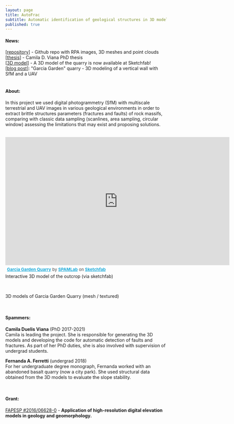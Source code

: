 ```yaml
---
layout: page
title: AutoFrac
subtitle: Automatic identification of geological structures in 3D models
published: true
---
```

#### News:
[[repository](https://github.com/SPAMLab/jd-garcia-quarry)] - Github repo with RPA images, 3D meshes and point clouds  
[[thesis](https://www.teses.usp.br/teses/disponiveis/44/44137/tde-18012022-122057/pt-br.php)] - Camila D. Viana PhD thesis  
[[3D model](https://skfb.ly/6GMXw)] - A 3D model of the quarry is now available at Sketchfab!   
[[blog post](/2018-04-24-garcia_lichi)]: "Garcia Garden" quarry - 3D modeling of a vertical wall with SfM and a UAV  
&nbsp;
&nbsp;

#### About:
In this project we used digital photogrammetry (SfM) with multiscale terrestrial and UAV images in various geological environments in order to extract brittle structures parameters (fractures and faults) of rock massifs, comparing with classic data sampling (scanlines, area sampling, circular window) assessing the limitations that may exist and proposing solutions.  
&nbsp;
&nbsp;

<!-- for slider -->
<head>
  <link rel="stylesheet" href="{{site.baseurl}}/vue/vue-twentytwenty.css" />
</head>


<!-- Sketchfab -->
<div class="sketchfab-embed-wrapper"><iframe width="700" height="400" src="https://sketchfab.com/models/9eb98f3ff1e0407592b0a43bbd8d2857/embed" frameborder="0" allow="autoplay; fullscreen; vr" mozallowfullscreen="true" webkitallowfullscreen="true"></iframe>

<p style="font-size: 13px; font-weight: normal; margin: 5px; color: #4A4A4A;">
    <a href="https://sketchfab.com/3d-models/garcia-garden-quarry-9eb98f3ff1e0407592b0a43bbd8d2857?utm_medium=embed&utm_source=website&utm_campaign=share-popup" target="_blank" style="font-weight: bold; color: #1CAAD9;">Garcia Garden Quarry</a>
    by <a href="https://sketchfab.com/spamlab?utm_medium=embed&utm_source=website&utm_campaign=share-popup" target="_blank" style="font-weight: bold; color: #1CAAD9;">SPAMLab</a>
    on <a href="https://sketchfab.com?utm_medium=embed&utm_source=website&utm_campaign=share-popup" target="_blank" style="font-weight: bold; color: #1CAAD9;">Sketchfab</a>
</p>
Interactive 3D model of the outcrop (via sketchfab)
</div>

&nbsp;
&nbsp;


<!-- slider from:  -->
<!-- https://github.com/mhayes/vue-twentytwenty -->
  <div id="app">
    <TwentyTwenty
      before="{{site.baseurl}}/img/garcia_quarry/mesh.jpg"
      beforeLabel="Mesh"
      after="{{site.baseurl}}/img/garcia_quarry/texture.jpg"
      afterLabel="Textured" />
  </div>
  3D models of Garcia Garden Quarry (mesh / textured)
  <script src="{{site.baseurl}}/vue/vue.js"></script>
  <script src="{{site.baseurl}}/vue/vue-twentytwenty.js"></script>
  <script>
  new Vue({
    el: '#app'
  })
  </script>


&nbsp;
&nbsp;




#### Spammers:
**Camila Duelis Viana** (PhD 2017-2021)  
Camila is leading the project. She is responsible for generating the 3D models and developing the code for automatic detection of faults and fractures. As part of her PhD duties, she is also involved with supervision of undergrad students.

**Fernanda A. Ferretti** (undergrad 2018)  
For her undergraduate degree monograph, Fernanda worked with an abandoned basalt quarry (now a city park). She used structural data obtained from the 3D models to evaluate the slope stability.  


&nbsp;
&nbsp;
#### Grant:
[FAPESP #2016/06628-0](/grants#fapesp_tls) - **Application of high-resolution digital elevation models in geology and geomorphology.**  



<!-- [![mesh]({{site.baseurl}}/img/mesh.jpg "3D mesh"){:width="700px"}]({{site.baseurl}}/img/mesh.jpg)   
*3D model of Garcia Garden Quarry (mesh)*  
&nbsp;
&nbsp;

[![perus]({{site.baseurl}}/img/texture.jpg "3D textured"){:width="700px"}]({{site.baseurl}}/img/texture.jpg)   
*3D model of Garcia Garden Quarry (textured)*   
&nbsp;
&nbsp; -->


